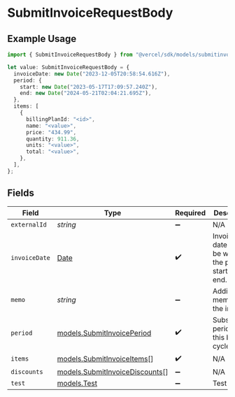 # SubmitInvoiceRequestBody

## Example Usage

```typescript
import { SubmitInvoiceRequestBody } from "@vercel/sdk/models/submitinvoiceop.js";

let value: SubmitInvoiceRequestBody = {
  invoiceDate: new Date("2023-12-05T20:58:54.616Z"),
  period: {
    start: new Date("2023-05-17T17:09:57.240Z"),
    end: new Date("2024-05-21T02:04:21.695Z"),
  },
  items: [
    {
      billingPlanId: "<id>",
      name: "<value>",
      price: "434.99",
      quantity: 911.36,
      units: "<value>",
      total: "<value>",
    },
  ],
};
```

## Fields

| Field                                                                                         | Type                                                                                          | Required                                                                                      | Description                                                                                   |
| --------------------------------------------------------------------------------------------- | --------------------------------------------------------------------------------------------- | --------------------------------------------------------------------------------------------- | --------------------------------------------------------------------------------------------- |
| `externalId`                                                                                  | *string*                                                                                      | :heavy_minus_sign:                                                                            | N/A                                                                                           |
| `invoiceDate`                                                                                 | [Date](https://developer.mozilla.org/en-US/docs/Web/JavaScript/Reference/Global_Objects/Date) | :heavy_check_mark:                                                                            | Invoice date. Must be within the period's start and end.                                      |
| `memo`                                                                                        | *string*                                                                                      | :heavy_minus_sign:                                                                            | Additional memo for the invoice.                                                              |
| `period`                                                                                      | [models.SubmitInvoicePeriod](../models/submitinvoiceperiod.md)                                | :heavy_check_mark:                                                                            | Subscription period for this billing cycle.                                                   |
| `items`                                                                                       | [models.SubmitInvoiceItems](../models/submitinvoiceitems.md)[]                                | :heavy_check_mark:                                                                            | N/A                                                                                           |
| `discounts`                                                                                   | [models.SubmitInvoiceDiscounts](../models/submitinvoicediscounts.md)[]                        | :heavy_minus_sign:                                                                            | N/A                                                                                           |
| `test`                                                                                        | [models.Test](../models/test.md)                                                              | :heavy_minus_sign:                                                                            | Test mode                                                                                     |
